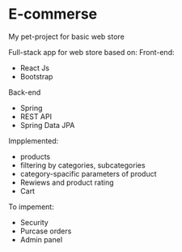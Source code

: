 # E-commerse
My pet-project for basic web store

Full-stack app for web store based on:
Front-end:
- React Js
- Bootstrap

Back-end
- Spring
- REST API
- Spring Data JPA

Impplemented:
- products
- filtering by categories, subcategories
- category-spacific parameters of product
- Rewiews and product rating
- Cart

To impement:
- Security
- Purcase orders 
- Admin panel
